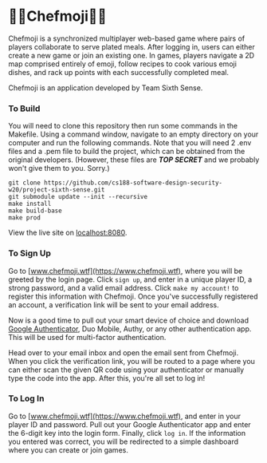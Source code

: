 # 👩‍🍳Chefmoji👨‍🍳

Chefmoji is a synchronized multiplayer web-based game where pairs of players collaborate to serve plated meals. After logging in, users can either create a new game or join an existing one. In games, players navigate a 2D map comprised entirely of emoji, follow recipes to cook various emoji dishes, and rack up points with each successfully completed meal. 

Chefmoji is an application developed by Team Sixth Sense.

### To Build

You will need to clone this repository then run some commands in the Makefile. Using a command window, navigate to an empty directory on your computer and run the following commands. Note that you will need 2 .env files and a .pem file to build the project, which can be obtained from the original developers. (However, these files are ***TOP SECRET*** and we probably won't give them to you. Sorry.)

```
git clone https://github.com/cs188-software-design-security-w20/project-sixth-sense.git
git submodule update --init --recursive
make install
make build-base
make prod
```
View the live site on [localhost:8080](http://localhost:8080/). 

### To Sign Up

Go to [www.chefmoji.wtf](https://www.chefmoji.wtf), where you will be greeted by the login page. Click `sign up`, and enter in a unique player ID, a strong password, and a valid email address. Click `make my account!` to register this information with Chefmoji. Once you've successfully registered an account, a verification link will be sent to your email address. 

Now is a good time to pull out your smart device of choice and download [Google Authenticator](https://play.google.com/store/apps/details?id=com.google.android.apps.authenticator2), Duo Mobile, Authy, or any other authentication app. This will be used for multi-factor authentication. 

Head over to your email inbox and open the email sent from Chefmoji. When you click the verification link, you will be routed to a page where you can either scan the given QR code using your authenticator or manually type the code into the app. After this, you're all set to log in!

### To Log In

Go to [www.chefmoji.wtf](https://www.chefmoji.wtf), and enter in your player ID and password. Pull out your Google Authenticator app and enter the 6-digit key into the login form. Finally, click `log in`. If the information you entered was correct, you will be redirected to a simple dashboard where you can create or join games. 
